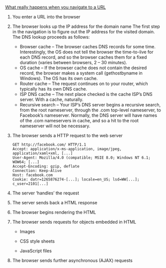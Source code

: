 [What really happens when you navigate to a URL](http://igoro.com/archive/what-really-happens-when-you-navigate-to-a-url/)

1. You enter a URL into the browser
2. The browser looks up the IP address for the domain name
The first step in the navigation is to figure out the IP address for the visited domain. The DNS lookup proceeds as follows:

   - Browser cache – The browser caches DNS records for some time. Interestingly, the OS does not tell the browser the time-to-live for each DNS record, and so the browser caches them for a fixed duration (varies between browsers, 2 – 30 minutes).
   - OS cache – If the browser cache does not contain the desired record, the browser makes a system call (gethostbyname in Windows). The OS has its own cache.
   - Router cache – The request continues on to your router, which typically has its own DNS cache.
   - ISP DNS cache – The next place checked is the cache ISP’s DNS server. With a cache, naturally.
   - Recursive search – Your ISP’s DNS server begins a recursive search, from the root nameserver, through the .com top-level nameserver, to Facebook’s nameserver. Normally, the DNS server will have names of the .com nameservers in cache, and so a hit to the root nameserver will not be necessary.
3. The browser sends a HTTP request to the web server
	```
	GET http://facebook.com/ HTTP/1.1
	Accept: application/x-ms-application, image/jpeg, application/xaml+xml, [...]
	User-Agent: Mozilla/4.0 (compatible; MSIE 8.0; Windows NT 6.1; WOW64; [...]
	Accept-Encoding: gzip, deflate
	Connection: Keep-Alive
	Host: facebook.com
	Cookie: datr=1265876274-[...]; locale=en_US; lsd=WW[...]; c_user=2101[...]
	```
4. The server ‘handles’ the request
5. The server sends back a HTML response
6. The browser begins rendering the HTML
7. The browser sends requests for objects embedded in HTML
   
	 - Images
	
	 - CSS style sheets
		
	 - JavaScript files
8. The browser sends further asynchronous (AJAX) requests